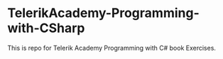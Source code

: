 # TelerikAcademy-Programming-with-CSharp
This is repo for Telerik Academy Programming with C# book Exercises.
